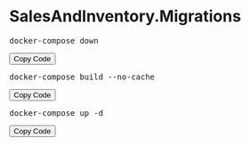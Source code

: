<!-- Add this code to the beginning of your Markdown file -->
<script>
function copyCode(elementId) {
  const code = document.getElementById(elementId);
  const textArea = document.createElement('textarea');
  textArea.value = code.textContent;
  document.body.appendChild(textArea);
  textArea.select();
  document.execCommand('copy');
  textArea.remove();
  alert('Code copied to clipboard');
}
</script>

# SalesAndInventory.Migrations

<!-- First code block -->
<pre id="code1">
docker-compose down
</pre>
<button onclick="copyCode('code1')">Copy Code</button>

<!-- Second code block -->
<pre id="code2">
docker-compose build --no-cache
</pre>
<button onclick="copyCode('code2')">Copy Code</button>

<!-- Third code block -->
<pre id="code3">
docker-compose up -d
</pre>
<button onclick="copyCode('code3')">Copy Code</button>
